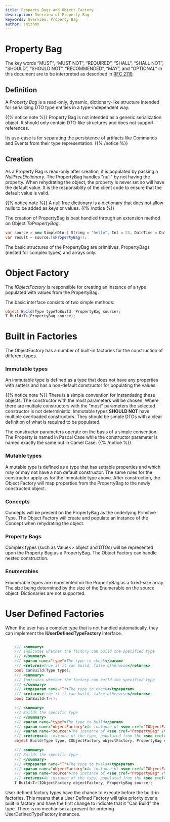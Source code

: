 ```yaml
---
title: Property Bags and Object Factory
description: Overview of Property Bag
keywords: Overview, Property Bag
author: smithmx
---
```


# Property Bag

The key words “MUST”, “MUST NOT”, “REQUIRED”, “SHALL”, “SHALL NOT”, “SHOULD”, “SHOULD NOT”,
“RECOMMENDED”, “MAY”, and “OPTIONAL” in this document are to be interpreted as described in
[RFC 2119](https://tools.ietf.org/html/rfc2119).

## Definition

A *Property Bag* is a read-only, dynamic, dictionary-like structure intended for serializing DTO type entities in a type-independent way.

{{% notice note %}}
Property Bag is not intended as a generic serialization object.  It should only contain DTO-like structures and does not support references.

Its use-case is for separating the persistence of artifacts like Commands and Events from their type representation.
{{% /notice %}}

## Creation

As a Property Bag is read-only after creation, it is populated by passing a *NullFreeDictionary*.  The PropertyBag handles "null" by not having the property.  When rehydrating the object, the property is never set so will have the default value.  It is the responsiblity of the client code to ensure that the default value is valid.

{{% notice note %}}
A null free dictionary is a dictionary that does not allow nulls to be added as keys or values.
{{% /notice %}}

The creation of PropertyBag is best handled through an extension method on Object *ToPropertyBag*.

```csharp
var source = new SimpleDto { String = "hello", Int = 23, DateTime = DateTime.Now };
var result = source.ToPropertyBag();
```

The basic structures of the PropertyBag are primitives, PropertyBags (nested for complex types) and arrays only.

# Object Factory

The *IObjectFactory* is responsible for creating an instance of a type populated with values from the PropertyBag.

The basic interface consists of two simple methods:

```csharp
object Build(Type typeToBuild, PropertyBag source);
T Build<T>(PropertyBag source);
```

# Built in Factories

The ObjectFactory has a number of built-in factories for the construction of different types.

### Immutable types

An immutable type is defined as a type that does not have any properties with setters and has a non-default constructor for populating the values.

{{% notice note %}}
There is a simple convention for instantiating these objects.  The constructor with the most parameters will be chosen.  Where there are multiple constructors with the "most" parameters the selected constructor is not deterministic.  Immutable types
**SHOULD NOT** have multiple overloaded constructors.  They should be simple DTOs with a clear definition of what is required to be populated.

The constructor parameters operate on the basis of a simple convention.  The Property is named in Pascal Case while the constructor parameter is named exactly the same but in Camel Case.
{{% /notice %}}

### Mutable types

A mutable type is defined as a type that has settable properties and which may or may not have a non default constructor.  The same rules for the constructor apply as for the immutable type above.  After construction, the Object Factory will map properties from the PropertyBag to the newly constructed object.

### Concepts

Concepts will be present on the PropertyBag as the underlying Primitive Type.  The Object Factory will create and populate an instance of the Concept when rehydrating the object.

### Property Bags

Complex types (such as Value<> object and DTOs) will be represented upon the Property Bag as a PropertyBag.  The Object Factory can handle nested construction.

### Enumerables

Enumerable types are represented on the PropertyBag as a fixed-size array.  The size being determined by the size of the Enumerable on the source object.  Dictionaries are not supported.

# User Defined Factories

When the user has a complex type that is not handled automatically, they can implement the **IUserDefinedTypeFactory<T>** interface.

```csharp

    /// <summary>
    /// Indicates whether the factory can build the specified type
    /// </summary>
    /// <param name="type">The type to check</param>
    /// <returns>true if it can build, false otherwise</returns>
    bool CanBuild(Type type);
    /// <summary>
    /// Indicates whether the factory can build the specified type
    /// </summary>
    /// <typeparam name="T">The type to check</typeparam>
    /// <returns>true if it can build, false otherwise</returns>
    bool CanBuild<T>();

    /// <summary>
    /// Builds the specific type
    /// </summary>
    /// <param name="type">The type to build</param>
    /// <param name="objectFactory">An instance of <see cref="IObjectFactory" /> to help with building any child types</param>
    /// <param name="source">The instance of <see cref="PropertyBag" /> that is used to populate the instance</param>
    /// <returns>An instance of the type, populated from the <see cref="PropertyBag" /> as an object</returns>
    object Build(Type type, IObjectFactory objectFactory, PropertyBag source);

    /// <summary>
    /// Builds the specific type
    /// </summary>
    /// <typeparam name="T">The type to build</typeparam>
    /// <param name="objectFactory">An instance of <see cref="IObjectFactory" /> to help with building any child types</param>
    /// <param name="source">The instance of <see cref="PropertyBag" /> that is used to populate the instance</param>
    /// <returns>An instance of the type, populated from the <see cref="PropertyBag" /></returns>
    T Build<T>(IObjectFactory objectFactory, PropertyBag source);

```

User defined factory types have the chance to execute before the built-in factories.  This means that a User Defined Factory will take priority over a built in factory and have the first change to indicate that it "Can Build" the type.  There is no mechanism at present for ordering UserDefinedTypeFactory instances.
